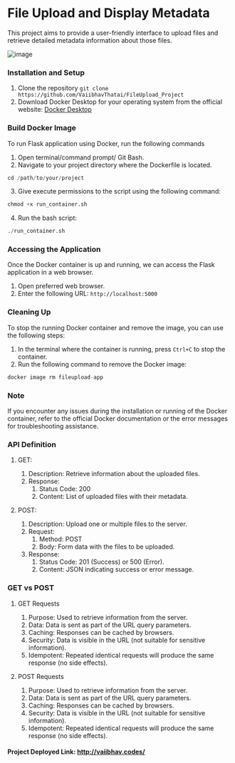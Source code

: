 # File Upload and Display Metadata
This project aims to provide a user-friendly interface to upload files and retrieve detailed metadata information about those files.

![image](https://github.com/VaiibhavThatai/FileUpload_Project/assets/85902487/aed62fc5-a22f-4481-a968-87c0488436db)


### Installation and Setup

1. Clone the repository `git clone https://github.com/VaiibhavThatai/FileUpload_Project`
2. Download Docker Desktop for your operating system from the official website: [Docker Desktop](https://docs.docker.com/desktop/install/windows-install/)


### Build Docker Image
To run Flask application using Docker, run the following commands
1. Open terminal/command prompt/ Git Bash.
2. Navigate to your project directory where the Dockerfile is located.
```python
cd /path/to/your/project
```
3. Give execute permissions to the script using the following command:
```python
chmod +x run_container.sh
```
4. Run the bash script:
```python
./run_container.sh
```


### Accessing the Application
Once the Docker container is up and running, we can access the Flask application in a web browser.
1. Open preferred web browser.
2. Enter the following URL: `http://localhost:5000`


### Cleaning Up
To stop the running Docker container and remove the image, you can use the following steps:

1. In the terminal where the container is running, press `Ctrl+C` to stop the container.
2. Run the following command to remove the Docker image:
```python
docker image rm fileupload-app
```


### Note
If you encounter any issues during the installation or running of the Docker container, refer to the official Docker documentation or the error messages for troubleshooting assistance.


### API Definition
1. GET:
    1. Description: Retrieve information about the uploaded files.
    2. Response:
        1. Status Code: 200
        2. Content: List of uploaded files with their metadata.

2. POST:
    1. Description: Upload one or multiple files to the server.
    2. Request:
        1. Method: POST
        2. Body: Form data with the files to be uploaded.
    3. Response:
        1. Status Code: 201 (Success) or 500 (Error).
        2. Content: JSON indicating success or error message.


### GET vs POST

1. GET Requests
    1. Purpose: Used to retrieve information from the server.
    2. Data: Data is sent as part of the URL query parameters.
    3. Caching: Responses can be cached by browsers.
    4. Security: Data is visible in the URL (not suitable for sensitive information).
    5. Idempotent: Repeated identical requests will produce the same response (no side effects).

2. POST Requests
    1. Purpose: Used to retrieve information from the server.
    2. Data: Data is sent as part of the URL query parameters.
    3. Caching: Responses can be cached by browsers.
    4. Security: Data is visible in the URL (not suitable for sensitive information).
    5. Idempotent: Repeated identical requests will produce the same response (no side effects).


#### Project Deployed Link: http://vaiibhav.codes/ 
